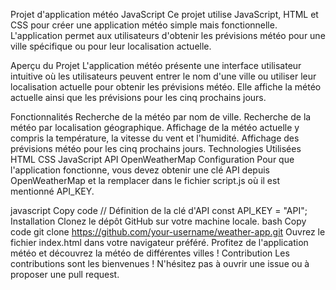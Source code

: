 Projet d'application météo JavaScript
Ce projet utilise JavaScript, HTML et CSS pour créer une application météo simple mais fonctionnelle. L'application permet aux utilisateurs d'obtenir les prévisions météo pour une ville spécifique ou pour leur localisation actuelle.

Aperçu du Projet
L'application météo présente une interface utilisateur intuitive où les utilisateurs peuvent entrer le nom d'une ville ou utiliser leur localisation actuelle pour obtenir les prévisions météo. Elle affiche la météo actuelle ainsi que les prévisions pour les cinq prochains jours.

Fonctionnalités
Recherche de la météo par nom de ville.
Recherche de la météo par localisation géographique.
Affichage de la météo actuelle y compris la température, la vitesse du vent et l'humidité.
Affichage des prévisions météo pour les cinq prochains jours.
Technologies Utilisées
HTML
CSS
JavaScript
API OpenWeatherMap
Configuration
Pour que l'application fonctionne, vous devez obtenir une clé API depuis OpenWeatherMap et la remplacer dans le fichier script.js où il est mentionné API_KEY.

javascript
Copy code
// Définition de la clé d'API
const API_KEY = "API";
Installation
Clonez le dépôt GitHub sur votre machine locale.
bash
Copy code
git clone https://github.com/your-username/weather-app.git
Ouvrez le fichier index.html dans votre navigateur préféré.
Profitez de l'application météo et découvrez la météo de différentes villes !
Contribution
Les contributions sont les bienvenues ! N'hésitez pas à ouvrir une issue ou à proposer une pull request.
